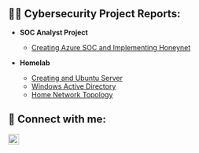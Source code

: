 <h1>
<br/></h1>

<h2>👨‍💻 Cybersecurity Project Reports:</h2>

- <b> SOC Analyst Project </b>
    - [Creating Azure SOC and Implementing Honeynet](https://github.com/jnj3uf212121/Creating-a-Live-SOC-Honeynet-in-Azure)
    
- <b>Homelab</b>
  - [Creating and Ubuntu Server](https://github.com/jnj3uf212121/Linux-Admin-Project)
  - [Windows Active Directory](https://github.com/jnj3uf212121/Active-Directory-Project)
  - [Home Network Topology](https://github.com/jnj3uf212121/NETWORK-TOPOLOGY/blob/main/README.md)

<h2> 🤳 Connect with me:</h2>

[<img align="left" alt="Jhayda Johnson | LinkedIn" width="22px" src="https://cdn.jsdelivr.net/npm/simple-icons@v3/icons/linkedin.svg" />][linkedin]

[linkedin]: https://linkedin.com/in/jhaydajohnson
